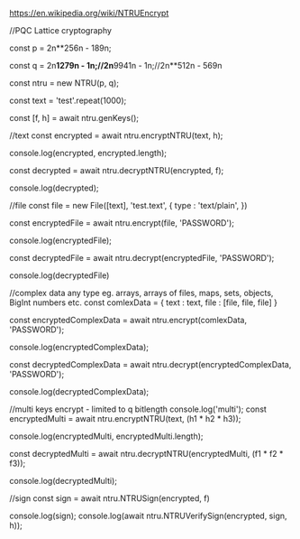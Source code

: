 
https://en.wikipedia.org/wiki/NTRUEncrypt
      
//PQC Lattice cryptography
      
const p = 2n**256n - 189n;

const q = 2n**1279n - 1n;//2n**9941n - 1n;//2n**512n - 569n
			
const ntru = new NTRU(p, q);

const text = 'test'.repeat(1000);
			
const [f, h] = await ntru.genKeys();
		
//text
const encrypted = await ntru.encryptNTRU(text, h);
			
console.log(encrypted, encrypted.length);
			
const decrypted = await ntru.decryptNTRU(encrypted, f);
			
console.log(decrypted);
			
//file
const file = new File([text], 'test.text', {
	type : 'text/plain',
})
			
const encryptedFile = await ntru.encrypt(file, 'PASSWORD');
			
console.log(encryptedFile);
			
const decryptedFile = await ntru.decrypt(encryptedFile, 'PASSWORD');
			
console.log(decryptedFile)
			
//complex data any type eg. arrays, arrays of files, maps, sets, objects, BigInt numbers etc.
const comlexData = {
	text : text,
	file : [file, file, file]
}
			
const encryptedComplexData = await ntru.encrypt(comlexData, 'PASSWORD');
			
console.log(encryptedComplexData);
			
const decryptedComplexData = await ntru.decrypt(encryptedComplexData, 'PASSWORD');
			
console.log(decryptedComplexData);
			
//multi keys encrypt - limited to q bitlength
console.log('multi');
const encryptedMulti = await ntru.encryptNTRU(text, (h1 * h2 * h3));
			
console.log(encryptedMulti, encryptedMulti.length);
			
const decryptedMulti = await ntru.decryptNTRU(encryptedMulti, (f1 * f2 * f3));
			
console.log(decryptedMulti);			

//sign
const sign = await ntru.NTRUSign(encrypted, f)
			
console.log(sign);
console.log(await ntru.NTRUVerifySign(encrypted, sign, h));
